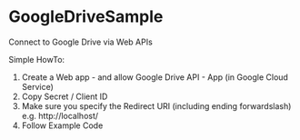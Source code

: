 GoogleDriveSample
=================

Connect to Google Drive via Web APIs

Simple HowTo:
1. Create a Web app - and allow Google Drive API - App (in Google Cloud Service)
2. Copy Secret / Client ID
3. Make sure you specify the Redirect URI (including ending forwardslash) e.g. http://localhost/
4. Follow Example Code
